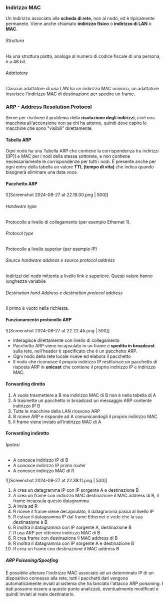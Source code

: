 ### Indirizzo MAC
Un indirizzo associato alla **scheda di rete**, non al nodo, ed è tipicamente permanete. Viene anche chiamato **indirizzo fisico** o **indirizzo di LAN** o **MAC**. 
###### Struttura
Ha una struttura piatta, analoga al numero di codice fiscale di una persona, è a 48 bit.
###### Adattatore
Ciascun adattatore di una LAN ha un indirizzo MAC univoco, un adattatore inserisce l'indirizzo MAC di destinazione per spedire un frame.

### ARP - Address Resolution Protocol
Serve per risolvere il problema della **risoluzione degli indirizzi**, cioè una macchina all'accensione non sa chi ha attorno, quindi deve capire le macchine che sono "visibili" direttamente.
#### Tabella ARP
Ogni nodo ha una Tabella ARP che contiene la corrispondenza tra indirizzi [[IP]] e MAC per i nodi della stessa sottorete, e non contiene necessariamente le corrispondenze per tutti i nodi. È presente anche per ogni entry della tabella un valore **TTL (tempo di vita)** che indica quando bisognerà eliminare una data voce.
#### Pacchetto ARP

![[Screenshot 2024-08-27 at 22.19.00.png | 500]]
###### Hardware type 
Protocollo a livello di collegamento (per esempio Ethernet 1).
###### Protocol type 
Protocollo a livello superior (per esempio IP)
###### Source hardware address e source protocol address
Indirizzi del nodo mittente a livello link e superiore. Questi valore hanno lunghezza variabile
###### Destination hard Address e destination protocol address
Il primo è vuoto nella richiesta.

#### Funzionamento protocollo ARP

![[Screenshot 2024-08-27 at 22.22.45.png | 500]]

- Interagisce direttamente con livello di collegamento
- Pacchetto ARP viene incapsulato in un frame e **spedito in broadcast** sulla rete, nell'header è specificato che è un pacchetto ARP.
- Ogni nodo della rete locale riceve ed elabora il pacchetto
- Il nodo che riconosce il proprio indirizzo IP restituisce un pacchetto di risposta ARP in **unicast** che contiene il proprio indirizzo IP e indirizzo MAC.

#### Forwarding diretto
1. A vuole trasmettere a B ma indirizzo MAC di B non è nella tabella di A
2. A trasmette un pacchetto in broadcast un messaggio ARP contente indirizzo IP B
3. Tutte le macchine della LAN ricevono ARP
4. B riceve ARP e risponde ad A comunicandogli il proprio indirizzo MAC
5. Il frame viene inviato all'indirizzo MAC di A

#### Forwarding indiretto
###### Ipotesi
- A conosce indirizzo IP di B
- A conosce indirizzo IP primo router
- A conosce indirizzo MAC di R

![[Screenshot 2024-08-27 at 22.38.11.png | 500]]


1. A crea un datagramma IP con IP sorgente A e destinazione B
2. A crea un frame con indirizzo MAC destinazione il MAC address di R, il frame incapsula questo datagramma 
3. A invia ad R
4. R riceve il frame viene decapsulato, il datagramma passa al livello IP
5. R estrae il datagramma IP dal frame Ethernet e vede che la sua destinazione è B
6. R inoltra il datagramma con IP sorgente A, destinazione B
7. R usa ARP per ottenere indirizzo MAC di B
8. R crea frame con destinazione il MAC address di B
9. R inoltra il datagramma con IP sorgente A e destinazione B
10. R crea un frame con destinazione il MAC address B

##### ARP Poisoning/Spoofing
È possibile alterare l'indirizzo MAC associato ad un determinato IP di un dispositivo connesso alla rete, tutti i pacchetti dati vengono automaticamente inviati al sistema che ha lanciato l'attacco ARP poisoning. I dati possono essere a questo punto analizzati, eventualmente modificati e quindi inviati al reale destinatario.